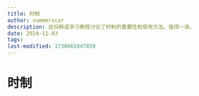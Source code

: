 ```yaml
---
title: 时制
author: summerscar
description: 这份韩语学习教程讨论了时制的重要性和使用方法。值得一读。
date: 2024-11-03
tags:
last-modified: 1730465847859
---
```

# 时制
